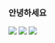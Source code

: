 ### 안녕하세요



<a href="https://blog.naver.com/rachaz"><img src="https://img.shields.io/badge/Blog-47C83E?style=flat&logo=TypeScript&logoColor=white"/></a>
<a href="http://www.instagram.com/wasitright/?next=%2F"><img src="https://img.shields.io/badge/instagram-E4405F?style=flat-square&logo=firebase&logoColor=white"/></a>
<a href="(https://mail.google.com/mail/u/1/#inbox"><img src="https://img.shields.io/badge/Gmail-EA4335?style=flat-square&logo=firebase&logoColor=white"/></a>
